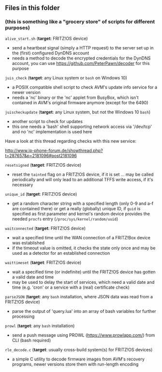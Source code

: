 ## Files in this folder
### (this is something like a "grocery store" of scripts for different purposes)

`alive_start.sh` (__target__: FRITZ!OS device)

- send a heartbeat signal (simply a HTTP request) to the server set up in the (first) configured DynDNS account
- needs a method to decode the encrypted credentials for the DynDNS account, you can use https://github.com/PeterPawn/decoder for this purpose

`juis_check` (__target__: any Linux system or ```bash``` on Windows 10)

- a POSIX compatible shell script to check AVM's update info service for a newer version
- needs a 'nc' binary or the 'nc' applet from BusyBox, which isn't contained in AVM's original firmware anymore (except for the 6490)

`juischeckupdate` (__target__: any Linux system, but not the Windows 10 ```bash```)

- another script to check for updates
- this one needs a 'bash' shell supporting network access via '/dev/tcp' and no 'nc' implementation is used here

Have a look at this thread regarding checks with this new service:

http://www.ip-phone-forum.de/showthread.php?t=287657&p=2181096#post2181096

`resetsigned` (__target__: FRITZ!OS device)

- reset the ```tainted``` flag on a FRITZ!OS device, if it is set … may be called periodically and will only lead to an additional TFFS write access, if it's necessary

`unique_id` (__target__: FRITZ!OS device)

- get a random character string with a specified length (only 0-9 and a-f are contained there) or get a really (globally) unique ID, if ```guid``` is specified as first parameter and kernel's random device provides the needed ```procfs``` entry (```/proc/sys/kernel/random/uuid```)

`waitconnected` (__target__: FRITZ!OS device)

- wait a specified time until the WAN connection of a FRITZ!Box device was established
- if the timeout value is omitted, it checks the state only once and may be used as a detector for an established connection

`waittimeset` (__target__: FRITZ!OS device)

- wait a specified time (or indefinite) until the FRITZ!OS device has gotten a valid date and time
- may be used to delay the start of services, which need a valid date and time (e.g. 'cron' or a service with a (real) certificate check)

`parseJSON` (__target__: any ```bash``` installation, where JSON data was read from a FRITZ!OS device)

- parse the output of 'query.lua' into an array of bash variables for further processing

`prowl` (__target__: any ```bash``` installation)

- send a push message using PROWL (https://www.prowlapp.com/) from CLI (bash required)

`rle_decode.c` (__target__: usually cross-build system(s) for FRITZ!OS devices)

- a simple C utility to decode firmware images from AVM's recovery programs, newer versions store them with run-length encoding
